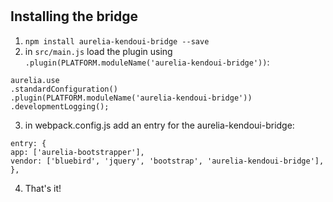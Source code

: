 #
## Installing the bridge

1. `npm install aurelia-kendoui-bridge --save`
2. in `src/main.js` load the plugin using `.plugin(PLATFORM.moduleName('aurelia-kendoui-bridge'))`:
```
aurelia.use
.standardConfiguration()
.plugin(PLATFORM.moduleName('aurelia-kendoui-bridge'))
.developmentLogging();
```
3. in webpack.config.js add an entry for the aurelia-kendoui-bridge:
```
entry: {
app: ['aurelia-bootstrapper'],
vendor: ['bluebird', 'jquery', 'bootstrap', 'aurelia-kendoui-bridge'],
},
```
4. That's it!
